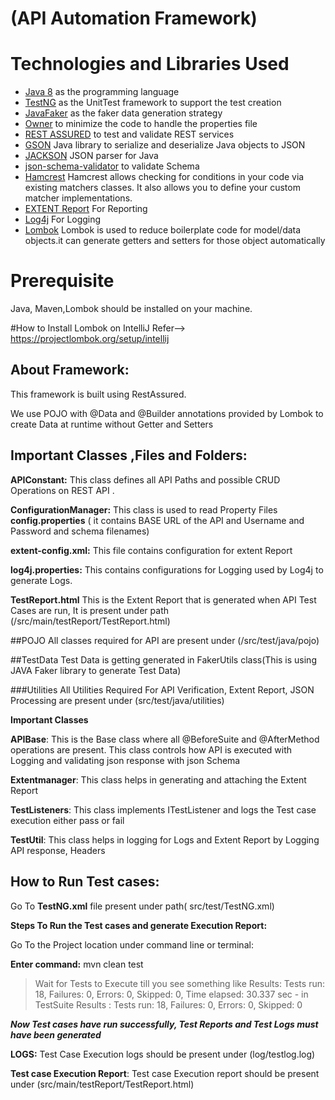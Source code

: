 # (API Automation Framework)

#  Technologies and Libraries Used

* [Java 8](https://www.oracle.com/sg/java/technologies/javase/javase-jdk8-downloads.html) as the programming language
* [TestNG](https://testng.org/doc/) as the UnitTest framework to support the test creation
* [JavaFaker](https://github.com/DiUS/java-faker) as the faker data generation strategy
* [Owner](http://owner.aeonbits.org/) to minimize the code to handle the properties file
* [REST ASSURED](https://rest-assured.io/) to test and validate REST services
* [GSON](https://github.com/google/gson) Java library to serialize and deserialize Java objects to JSON
* [JACKSON](https://github.com/FasterXML/jackson) JSON parser for Java
* [json-schema-validator](https://mvnrepository.com/artifact/io.rest-assured/json-schema-validator) to validate Schema
* [Hamcrest](http://hamcrest.org/) Hamcrest allows checking for conditions in your code via existing matchers classes. It also allows you to define your custom matcher implementations. 
* [EXTENT Report](https://www.extentreports.com/) For Reporting
* [Log4j](https://logging.apache.org/log4j/2.x/) For Logging
* [Lombok](https://projectlombok.org/) Lombok is used to reduce boilerplate code for model/data objects.it can generate getters and setters for those object automatically

#  Prerequisite
Java, Maven,Lombok should be installed on your machine.

#How to Install Lombok on IntelliJ
Refer--> https://projectlombok.org/setup/intellij

## About Framework:
This framework is built using RestAssured.

We use POJO with @Data and @Builder annotations provided by Lombok to create Data at runtime without Getter and Setters

## Important Classes ,Files and Folders:

**APIConstant:** This class defines all API Paths and possible CRUD Operations on REST API .

**ConfigurationManager:** This class is used to read Property Files **config.properties** ( it contains BASE URL of the API and Username and Password and schema filenames)

**extent-config.xml:** This file contains configuration for extent Report

**log4j.properties:** This contains configurations for Logging used by Log4j to generate Logs. 

**TestReport.html** This is the Extent Report that is generated when API Test Cases are run, It is present under path (/src/main/testReport/TestReport.html)

##POJO
All classes required for API are present under (/src/test/java/pojo)

##TestData
Test Data is getting generated in FakerUtils class(This is using JAVA Faker library to generate Test Data)

###Utilities
All Utilities Required For API Verification, Extent Report, JSON Processing are present under (src/test/java/utilities)

**Important Classes**

**APIBase**: This is the Base class where all @BeforeSuite and @AfterMethod operations are present.
This class controls how API is executed with Logging and validating json response with json Schema

**Extentmanager**: This class helps in generating and attaching the Extent Report

**TestListeners**: This class implements ITestListener and logs the Test case execution either pass or fail

**TestUtil**: This class helps in logging for Logs and Extent Report by Logging API response, Headers

## How to Run Test cases:

Go To **TestNG.xml** file present under path( src/test/TestNG.xml)

**Steps To Run the Test cases and generate Execution Report:**

Go To the Project location under command line or terminal:

**Enter command:**
 mvn clean test

> Wait for Tests to Execute till you  see something like
> Results:
Tests run: 18, Failures: 0, Errors: 0, Skipped: 0, Time elapsed: 30.337 sec - in TestSuite
Results :
Tests run: 18, Failures: 0, Errors: 0, Skipped: 0

***Now Test cases have run successfully, Test Reports and Test Logs must have been generated***

**LOGS:** Test Case Execution logs should be present under (log/testlog.log)

**Test case Execution Report**: Test case Execution report should be present under (src/main/testReport/TestReport.html)

